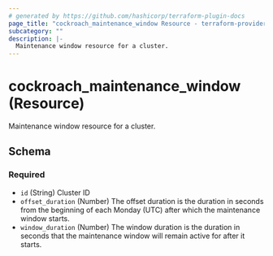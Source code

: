 ```yaml
---
# generated by https://github.com/hashicorp/terraform-plugin-docs
page_title: "cockroach_maintenance_window Resource - terraform-provider-cockroach"
subcategory: ""
description: |-
  Maintenance window resource for a cluster.
---
```


# cockroach_maintenance_window (Resource)

Maintenance window resource for a cluster.



<!-- schema generated by tfplugindocs -->
## Schema

### Required

- `id` (String) Cluster ID
- `offset_duration` (Number) The offset duration is the duration in seconds from the beginning of each Monday (UTC) after which the maintenance window starts.
- `window_duration` (Number) The window duration is the duration in seconds that the maintenance window will remain active for after it starts.


